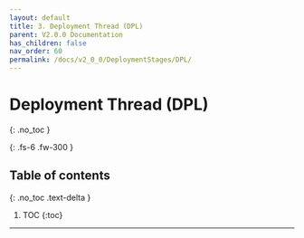 ```yaml
---
layout: default
title: 3. Deployment Thread (DPL)
parent: V2.0.0 Documentation
has_children: false
nav_order: 60
permalink: /docs/v2_0_0/DeploymentStages/DPL/
---
```


# Deployment Thread (DPL)
{: .no_toc }

{: .fs-6 .fw-300 }

## Table of contents
{: .no_toc .text-delta }

1. TOC
{:toc}

---
